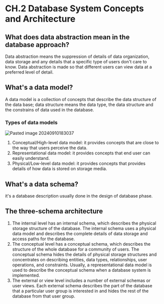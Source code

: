 # CH.2 Database System Concepts and Architecture
## What does data abstraction mean in the database approach?
Data abstraction means the suppression of  details of data organization, data storage and any details that a specific type of users don't care to know.
Data abstraction is made so that different users can view data at a preferred level of detail.
## What's a data model?
A data model is a collection of concepts that describe the data structure of the data base; data structure means the data type, the data structure and the constrains of data used in the database. 
### Types of data models
![Pasted image 20240910183037](https://github.com/user-attachments/assets/63707702-aa36-43c4-bf78-c17995fac827)


1. Conceptual/High-level data model: it provides concepts that are close to the way that users perceive the data.
2. Representational data model: it provides concepts that end user can easily understand.
3. Physical/Low-level data model: it provides concepts that provides details of how data is stored on storage media.
## What's a data schema?
it's a database description usually done in the design of database phase.
## The three-schema architecture
1. The internal level has an internal schema, which describes the physical storage structure of the database. The internal schema uses a physical data model and describes the complete details of data storage and access paths for the database.
2. The conceptual level has a conceptual schema, which describes the structure of the whole database for a community of users. The conceptual schema hides the details of physical storage structures and concentrates on describing entities, data types, relationships, user operations, and constraints. Usually, a representational data model is used to describe the conceptual schema when a database system is implemented.
3. The external or view level includes a number of external schemas or user views. Each external schema describes the part of the database that a particular user group is interested in and hides the rest of the database from that user group.
